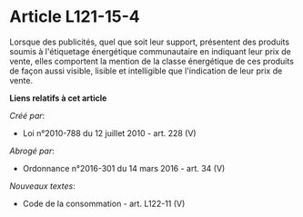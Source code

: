 # Article L121-15-4

Lorsque des publicités, quel que soit leur support, présentent des produits soumis à l'étiquetage énergétique communautaire
en indiquant leur prix de vente, elles comportent la mention de la classe énergétique de ces produits de façon aussi visible,
lisible et intelligible que l'indication de leur prix de vente.

**Liens relatifs à cet article**

_Créé par_:

  - Loi n°2010-788 du 12 juillet 2010 - art. 228 (V)

_Abrogé par_:

  - Ordonnance n°2016-301 du 14 mars 2016 - art. 34 (V)

_Nouveaux textes_:

  - Code de la consommation - art. L122-11 (V)
